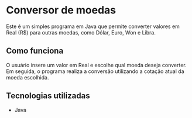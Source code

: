 # Conversor de moedas

Este é um simples programa em Java que permite converter valores em Real (R$) para outras moedas, como Dólar, Euro, Won e Libra.

## Como funciona

O usuário insere um valor em Real e escolhe qual moeda deseja converter. Em seguida, o programa realiza a conversão utilizando a cotação atual da moeda escolhida.

## Tecnologias utilizadas

- Java
